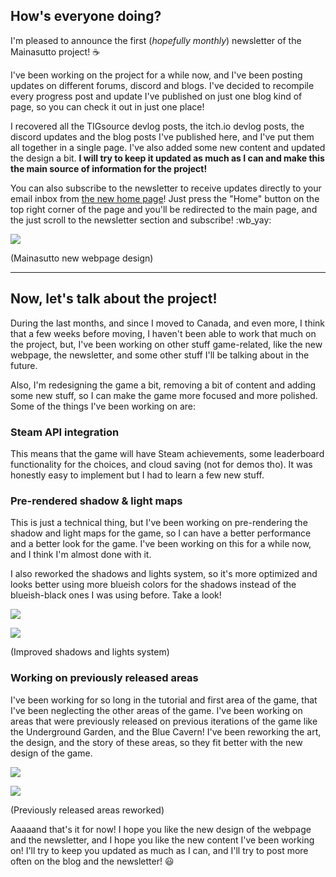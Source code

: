 ## How's everyone doing?

I'm pleased to announce the first (_hopefully monthly_) newsletter of the Mainasutto project! :coffee:

I've been working on the project for a while now, and I've been posting updates on different forums, discord and blogs. I've decided to recompile every progress post and update I've published on just one blog kind of page, so you can check it out in just one place!

I recovered all the TIGsource devlog posts, the itch.io devlog posts, the discord updates and the blog posts I've published here, and I've put them all together in a single page. I've also added some new content and updated the design a bit. **I will try to keep it updated as much as I can and make this the main source of information for the project!**

You can also subscribe to the newsletter to receive updates directly to your email inbox from [the new home page](https://mainasutto.com/)! Just press the "Home" button on the top right corner of the page and you'll be redirected to the main page, and the just scroll to the newsletter section and subscribe! :wb_yay:

<div class="image-container">

![](https://i.imgur.com/q9tmFpV.png)

(Mainasutto new webpage design)

</div>

---

## Now, let's talk about the project!

During the last months, and since I moved to Canada, and even more, I think that a few weeks before moving, I haven't been able to work that much on the project, but, I've been working on other stuff game-related, like the new webpage, the newsletter, and some other stuff I'll be talking about in the future.

Also, I'm redesigning the game a bit, removing a bit of content and adding some new stuff, so I can make the game more focused and more polished. Some of the things I've been working on are:

### Steam API integration

This means that the game will have Steam achievements, some leaderboard functionality for the choices, and cloud saving (not for demos tho). It was honestly easy to implement but I had to learn a few new stuff.

### Pre-rendered shadow & light maps

This is just a technical thing, but I've been working on pre-rendering the shadow and light maps for the game, so I can have a better performance and a better look for the game. I've been working on this for a while now, and I think I'm almost done with it.

I also reworked the shadows and lights system, so it's more optimized and looks better using more blueish colors for the shadows instead of the blueish-black ones I was using before. Take a look!

<div class="image-container">
<div class="grid-50-50">

![](https://i.imgur.com/IOhzwIm.png)

![](https://i.imgur.com/B5wur8Y.png)

</div>

(Improved shadows and lights system)

</div>

### Working on previously released areas

I've been working for so long in the tutorial and first area of the game, that I've been neglecting the other areas of the game. I've been working on areas that were previously released on previous iterations of the game like the Underground Garden, and the Blue Cavern! I've been reworking the art, the design, and the story of these areas, so they fit better with the new design of the game.

<div class="image-container">
<div class="grid-50-50">

![](https://i.imgur.com/z20RXSq.png)

![](https://i.imgur.com/f1kgUwh.png)

</div>

(Previously released areas reworked)

</div>

Aaaaand that's it for now! I hope you like the new design of the webpage and the newsletter, and I hope you like the new content I've been working on! I'll try to keep you updated as much as I can, and I'll try to post more often on the blog and the newsletter! :smiley: